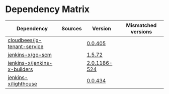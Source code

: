# Dependency Matrix

Dependency | Sources | Version | Mismatched versions
---------- | ------- | ------- | -------------------
[cloudbees/jx-tenant-service](https://github.com/cloudbees/jx-tenant-service) |  | [0.0.405](https://github.com/cloudbees/jx-tenant-service/releases/tag/v0.0.405) | 
[jenkins-x/go-scm](https://github.com/jenkins-x/go-scm) |  | [1.5.72]() | 
[jenkins-x/jenkins-x-builders](https://github.com/jenkins-x/jenkins-x-builders) |  | [2.0.1186-524]() | 
[jenkins-x/lighthouse](https://github.com/jenkins-x/lighthouse) |  | [0.0.434]() | 
